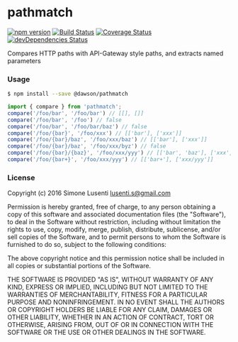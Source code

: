 # pathmatch

[![npm version](https://badge.fury.io/js/%40dawson%2Fpathmatch.svg)](https://badge.fury.io/js/%40dawson%2Fpathmatch) 
[![Build Status](https://travis-ci.org/dawson-org/pathmatch.svg?branch=master)](https://travis-ci.org/dawson-org/pathmatch) 
[![Coverage Status](https://coveralls.io/repos/github/dawson-org/pathmatch/badge.svg?branch=master)](https://coveralls.io/github/dawson-org/pathmatch?branch=master) 
[![devDependencies Status](https://david-dm.org/dawson-org/pathmatch/dev-status.svg)](https://david-dm.org/dawson-org/pathmatch?type=dev)  

Compares HTTP paths with API-Gateway style paths, and extracts named parameters

### Usage

```bash
$ npm install --save @dawson/pathmatch
```

```js
import { compare } from 'pathmatch';
compare('/foo/bar', '/foo/bar') // [[], []]
compare('/foo/bar', '/foo') // false
compare('/foo/bar', '/foo/bar/baz') // false
compare('/foo/{bar}', '/foo/xxx') // [['bar'], ['xxx']]
compare('/foo/{bar}/baz', '/foo/xxx/baz') // [['bar'], ['xxx']]
compare('/foo/{bar}/baz', '/foo/xxx/byz') // false
compare('/foo/{bar}/{baz}', '/foo/xxx/yyy') // [['bar', 'baz'], ['xxx', 'yyy']]
compare('/foo/{bar+}', '/foo/xxx/yyy') // [['bar+'], ['xxx/yyy']]
```

### License

Copyright (c) 2016 Simone Lusenti <lusenti.s@gmail.com>

Permission is hereby granted, free of charge, to any person obtaining a copy
of this software and associated documentation files (the "Software"), to deal
in the Software without restriction, including without limitation the rights
to use, copy, modify, merge, publish, distribute, sublicense, and/or sell
copies of the Software, and to permit persons to whom the Software is
furnished to do so, subject to the following conditions:

The above copyright notice and this permission notice shall be included in all
copies or substantial portions of the Software.

THE SOFTWARE IS PROVIDED "AS IS", WITHOUT WARRANTY OF ANY KIND, EXPRESS OR
IMPLIED, INCLUDING BUT NOT LIMITED TO THE WARRANTIES OF MERCHANTABILITY,
FITNESS FOR A PARTICULAR PURPOSE AND NONINFRINGEMENT. IN NO EVENT SHALL THE
AUTHORS OR COPYRIGHT HOLDERS BE LIABLE FOR ANY CLAIM, DAMAGES OR OTHER
LIABILITY, WHETHER IN AN ACTION OF CONTRACT, TORT OR OTHERWISE, ARISING FROM,
OUT OF OR IN CONNECTION WITH THE SOFTWARE OR THE USE OR OTHER DEALINGS IN THE
SOFTWARE.
